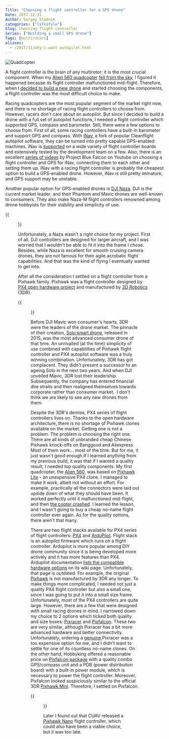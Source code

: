 ```yaml
---
Title: "Choosing a flight controller for a GPS drone"
Date: 2017-12-31
Author: Sergey Stadnik
categories: ["lifestyle"]
Slug: choosing-flight-controller
Series: ["Building a small GPS drone"]
Tags: [multirotors]
aliases:
  - /2017/11/why-i-want-autopilot.html
---
```


![Quadcopter](https://lh3.googleusercontent.com/-1HQcq8c4nPI/WkdMe4ga2pI/AAAAAAAA6H8/zh_5dpq3ZE0IqyvpH4UqO_4rSlCSozBXQCE0YBhgL/s800/pexels-photo-529599.jpeg)

A flight controller is the brain of any multirotor; it is the most crucial component. When my <a href="../../2016/09/alien-560-quadcopter-build-part-1-parts.html">Alien 560 quadcopter</a> <a href="https://youtu.be/SFSsMt6lBdg">fell from the sky</a>, I figured it happened because its flight controller malfunctioned mid-flight. Therefore, when I <a href="/2017/11/why-i-want-autopilot.html">decided to build a new drone</a> and started choosing the components, a flight controller was the most difficult choice to make.
<!--more-->

Racing quadcopters are the most popular segment of the market right now, and there is no shortage of racing flight controllers to choose from. However, racers don't care about an autopilot. But since I decided to build a drone with a full set of autopilot functions, I needed a flight controller which supported GPS, compass and barometer. Still, there were a few options to choose from. First of all, some racing controllers have a built-in barometer and support GPS and compass. With <a href="http://inavflight.com/">iNav</a>, a fork of popular Cleanflight autopilot software, they can be turned into pretty capable GPS-enabled machines. iNav is <a href="https://github.com/iNavFlight/inav/wiki/Supported-boards">supported</a> on a wide variety of flight controller boards and extensively tested by the development team on a few. Also, there is an excellent <a href="https://www.youtube.com/playlist?list=PLiYYhnH4BhI8DKSj5LLo2U7y5bTdqAZr1">series of videos</a> by Project Blue Falcon on Youtube on choosing a flight controller and GPS for iNav, connecting them to each other and setting them up. iNav with a racing flight controller is probably the cheapest option to build a GPS-enabled drone. However, iNav is still pretty immature, and GPS support may be unstable.

Another popular option for GPS-enabled drones is <a href="https://www.dji.com/naza-m-v2">DJI Naza</a>. DJI is the current market leader, and their Phantom and Mavic drones are well-known to consumers. They also make Naza-M flight controllers renowned among drone hobbyists for their stability and simplicity of use.

{{<figure src="https://lh3.googleusercontent.com/-Hogi68paxtI/WkhOkIBD35I/AAAAAAAA6LU/TZFmGf4BQX0nWu1QAchsAo_bcp7H9arRwCE0YBhgL/s400/Naza_m2.jpg" alt="DJI Naza-M V2" caption="DJI Naza-M V2 | Source: " attr="dji.com" attrlink="https://www.dji.com/naza-m-v2?site=brandsite&amp;from=landing_page">}}

Unfortunately, a Naza wasn't a right choice for my project. First of all, DJI controllers are designed for larger aircraft, and I was worried that I wouldn't be able to fit it into the frame I chose. Besides, while Naza is excellent for smooth cruising camera drones, they are not famous for their agile acrobatic flight capabilities. And that was the kind of flying I eventually wanted to get into.

After all the consideration I settled on a flight controller from a Pixhawk family. Pixhawk was a flight controller designed by <a href="https://pixhawk.org/">PX4 open hardware project</a> and manufactured by <a href="https://3dr.com/">3D Robotics</a> (3DR).

{{<figure src="https://lh3.googleusercontent.com/-CsIJFeTzOAo/WkhPykfS_QI/AAAAAAAA6L0/C_PxTCfuvxAS0C8X7W2JKZGt6HBaxqB0ACE0YBhgL/s640/pixhawk.jpg" alt="Pixhawk Flight Controller" caption="Pixhawk Flight Controller | Source: " attr="pixhawk.org" attrlink="https://pixhawk.org/">}}

Before DJI Mavic won consumer's hearts, 3DR were the leaders of the drone market. The pinnacle of their creation, <a href="https://3dr.com/solo-drone/">Solo smart drone</a>, released in 2015, was the most advanced consumer drone of that time. An unrivalled (at the time) simplicity of use combined with capabilities of Pixhawk flight controller and PX4 autopilot software was a truly winning combination. Unfortunately, 3DR has got complacent. They didn't present a successor to an ageing Solo in the next two years. And when DJI unveiled Mavic, 3DR lost their leadership. Subsequently, the company has entered financial dire straits and then realigned themselves towards corporate rather than consumer market.  I don't think we are likely to see any new drones from them.

Despite the 3DR's demise, PX4 series of flight controllers lives on. Thanks to the open hardware architecture, there is no shortage of Pixhawk clones available on the market. Getting one is not a problem. The problem is choosing the right one. There are all kinds of unbranded cheap Chinese Pixhawk knock-offs on Banggood and Aliexpress. Most of them work... most of the time. But for me, it just wasn't good enough.If I learned anything from my previous build, it was that if I wanted a quality result, I needed top quality components. My first quadcopter, the <a href="/2016/09/alien-560-quadcopter-build-part-1-parts.html">Alien 560</a>, was based on <a href="https://www.rcgroups.com/forums/showthread.php?2418029-Pixhawk-LITE-mini-pixhawk-clone">Pixhawk Lite</a> - an unexpensive PX4 clone. I managed to make it work, albeit not without an effort. For example, practically all the connectors were laid out upside down of what they should have been. It worked perfectly until it malfunctioned mid-flight, and then <a href="https://youtu.be/SFSsMt6lBdg">the copter crashed</a>. I learned the lesson, and I wasn't going to buy a cheap no-name flight controller ever again. As for the quality options, there aren't that many.

There are two flight stacks available for PX4 series of flight controllers: <a href="http://px4.io/">PX4</a> and <a href="http://ardupilot.org/">ArduPilot</a>. Flight stack is an autopilot firmware which runs on a flight controller. Ardupilot is more popular among DIY drone community since it is being developed more actively and it has more features than PX4. Ardupilot documentation <a href="http://ardupilot.org/copter/docs/common-autopilots.html">lists the compatible hardware options</a> on its wiki page. Unfortunately, that page is outdated. For example, the original <a href="http://ardupilot.org/copter/docs/common-pixhawk-overview.html">Pixhawk</a> is not manufactured by 3DR any longer. To make things more complicated, I needed not just a quality PX4 flight controller but also a small one, since I was going to put it into a small size frame. Unfortunately, most of the PX4 controllers are quite large. However, there are a few that were designed with small racing drones in mind. I narrowed down my choice to 2 options which ticked both quality and size boxes: <a href="https://pixhawk.org/modules/pixracer">Pixracer</a> and <a href="http://www.holybro.com/product/8">Pixfalcon</a>. These two are very similar, although Pixracer has a bit more advanced hardware and better connectivity. Unfortunately, ordering a <a href="https://store.mrobotics.io/category-s/112.htm">genuine </a>Pixracer was a too expensive option for me, and I didn't want to settle for one of its countless no-name clones. On the other hand, Hobbyking offered a reasonable price on <a href="https://hobbyking.com/en_us/pixfalcon-micro-px4-autopilot-plus-micro-m8n-gps-and-mega-pbd-power-module.html">Pixfalcon package</a> with a quality combo GPS/compass unit and a PDB (power distribution board) with a built-in power module, which is necessary to power the flight controller. Moreover, Pixfalcon looked suspiciously similar to the official 3DR <a href="https://store.3dr.com/products/3dr-pixhawk">Pixhawk Mini</a>. Therefore, I settled on Pixfalcon.

{{<figure src="https://lh3.googleusercontent.com/-AOHTtmJapLE/WkhR1k-0JGI/AAAAAAAA6Mc/dCLm1poVZwwiU1tjYv1vA-lLYvO08l_lwCE0YBhgL/s320/pixfalcon.png" alt="Pixfalcon flight controller" caption="Pixfalcon flight controller | Source: " attr="www.holybro.com" attrlink="http://www.holybro.com/product/8">}}

Later I found out that CUAV released a <a href="http://www.cuav.net/?dt_portfolio=pixhack-nano-%E6%97%A0%E4%BA%BA%E6%9C%BA%E6%8E%A7%E5%88%B6%E7%B3%BB%E7%BB%9F">Pixhawk Nano</a> flight controller, which could also have been a viable choice, but it was too late.